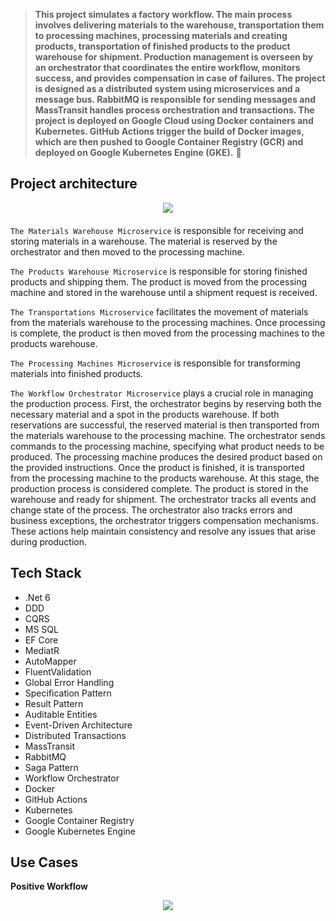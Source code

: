 > **This project simulates a factory workflow. The main process involves delivering materials to the warehouse, transportation them to processing machines, processing materials and creating products, transportation of finished products to the product warehouse for shipment. Production management is overseen by an orchestrator that coordinates the entire workflow, monitors success, and provides compensation in case of failures. The project is designed as a distributed system using microservices and a message bus. RabbitMQ is responsible for sending messages and MassTransit handles process orchestration and transactions. The project is deployed on Google Cloud using Docker containers and Kubernetes. GitHub Actions trigger the build of Docker images, which are then pushed to Google Container Registry (GCR) and deployed on Google Kubernetes Engine (GKE).** 🚀

## Project architecture
<div align="center" style="margin-bottom:20px">
  <img src="https://github.com/KostayShutko/Manufacturing/assets/26852817/21428027-3f7b-4768-ab11-820aa31f9e3e"/>
</div>


`The Materials Warehouse Microservice` is responsible for receiving and storing materials in a warehouse. The material is reserved by the orchestrator and then moved to the processing machine.

`The Products Warehouse Microservice` is responsible for storing finished products and shipping them. The product is moved from the processing machine and stored in the warehouse until a shipment request is received.

`The Transportations Microservice` facilitates the movement of materials from the materials warehouse to the processing machines. Once processing is complete, the product is then moved from the processing machines to the products warehouse.

`The Processing Machines Microservice` is responsible for transforming materials into finished products.

`The Workflow Orchestrator Microservice` plays a crucial role in managing the production process. First, the orchestrator begins by reserving both the necessary material and a spot in the products warehouse. If both reservations are successful, the reserved material is then transported from the materials warehouse to the processing machine. The orchestrator sends commands to the processing machine, specifying what product needs to be produced. The processing machine produces the desired product based on the provided instructions. Once the product is finished, it is transported from the processing machine to the products warehouse. At this stage, the production process is considered complete. The product is stored in the warehouse and ready for shipment. The orchestrator tracks all events and change state of the process. The orchestrator also tracks errors and business exceptions, the orchestrator triggers compensation mechanisms. These actions help maintain consistency and resolve any issues that arise during production.
 
## Tech Stack
- .Net 6
- DDD
- CQRS
- MS SQL
- EF Core
- MediatR
- AutoMapper
- FluentValidation
- Global Error Handling
- Specification Pattern
- Result Pattern
- Auditable Entities
- Event-Driven Architecture
- Distributed Transactions
- MassTransit
- RabbitMQ
- Saga Pattern
- Workflow Orchestrator
- Docker
- GitHub Actions
- Kubernetes
- Google Container Registry
- Google Kubernetes Engine

## Use Cases
**Positive Workflow**

<div align="center" style="margin-bottom:20px">
  <img src="https://github.com/KostayShutko/Manufacturing/assets/26852817/8b80b7f0-655b-4761-9179-1372964fbec6"/>
</div>
